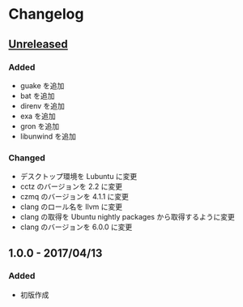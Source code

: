 # Changelog

## [Unreleased]

### Added

- guake を追加
- bat を追加
- direnv を追加
- exa を追加
- gron を追加
- libunwind を追加

### Changed

- デスクトップ環境を Lubuntu に変更
- cctz のバージョンを 2.2 に変更
- czmq のバージョンを 4.1.1 に変更
- clang のロール名を llvm に変更
- clang の取得を Ubuntu nightly packages から取得するように変更
- clang のバージョンを 6.0.0 に変更

## 1.0.0 - 2017/04/13

### Added

- 初版作成

[Unreleased]: https://github.com/rinatz/linux-desktop-ja/compare/v1.0.0...HEAD
